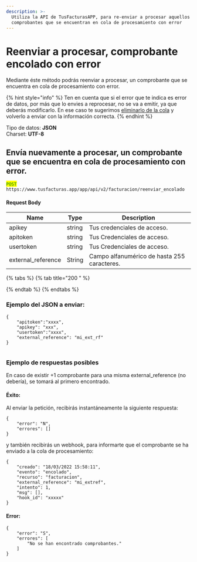 ```yaml
---
description: >-
  Utiliza la API de TusFacturasAPP, para re-enviar a procesar aquellos
  comprobantes que se encuentran en cola de procesamiento con error
---
```


# Reenviar a procesar, comprobante encolado con error

Mediante éste método podrás reenviar a procesar, un comprobante que se encuentra en cola de procesamiento con error.&#x20;

{% hint style="info" %}
Ten en cuenta que si el error que te indica es error de datos, por más que lo envies a reprocesar, no se va a emitir, ya que deberás modificarlo. En ese caso te sugerimos [eliminarlo de la cola](eliminar-comprobantes-encolados.md) y volverlo a enviar con la información correcta.
{% endhint %}



Tipo de datos: **JSON**\
Charset: **UTF-8**

## Envía nuevamente a procesar, un comprobante que se encuentra en cola de procesamiento con error.&#x20;

<mark style="color:green;">`POST`</mark> `https://www.tusfacturas.app/app/api/v2/facturacion/reenviar_encolado`&#x20;

#### Request Body

| Name                | Type   | Description                                 |
| ------------------- | ------ | ------------------------------------------- |
| apikey              | string | Tus credenciales de acceso.                 |
| apitoken            | string | Tus Credenciales de acceso.                 |
| usertoken           | string | Tus Credenciales de acceso.                 |
| external\_reference | String | Campo alfanumérico de hasta 255 caracteres. |

{% tabs %}
{% tab title="200  " %}

{% endtab %}
{% endtabs %}

### Ejemplo del JSON a enviar:

```
{
    "apitoken":"xxxx",
    "apikey": "xxx",
    "usertoken":"xxxx",
    "external_reference": "mi_ext_rf"  
}
 
```

### Ejemplo de respuestas posibles

En caso de existir +1 comprobante para una misma external\_reference (no debería), se tomará al primero encontrado.&#x20;

#### Éxito:

Al enviar la petición, recibirás instantáneamente la siguiente respuesta:

```
{
	"error": "N",
	"errores": []
}
```

y también recibirás un webhook, para informarte que el comprobante se ha enviado a la cola de procesamiento:

```
{
	"creado": "18/03/2022 15:58:11",
	"evento": "encolado",
	"recurso": "facturacion",
	"external_reference": "mi_extref",
	"intento": 1,
	"msg": [],
	"hook_id": "xxxxx"
}
```

#### Error:&#x20;

```
{
	"error": "S",
	"errores": [
		"No se han encontrado comprobantes."
	]
}
```
